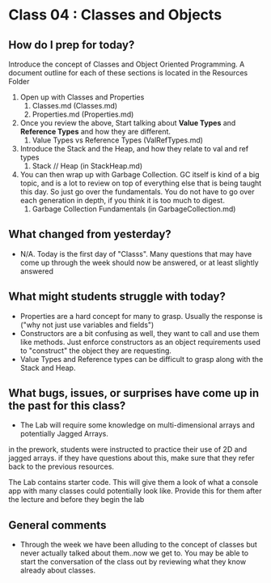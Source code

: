 # Class 04 : Classes and Objects

## How do I prep for today?
Introduce the concept of Classes and Object Oriented Programming.
A document outline for each of these sections is located in the Resources Folder
1. Open up with Classes and Properties
	1. Classes.md (Classes.md)
	1. Properties.md (Properties.md)
1. Once you review the above, Start talking about **Value Types** and **Reference Types**
and how they are different. 
	1. Value Types vs Reference Types (ValRefTypes.md)
1. Introduce the Stack and the Heap, and how they relate to val and ref types
	1. Stack // Heap (in StackHeap.md)
1. You can then wrap up with Garbage Collection. GC itself is kind of a big topic, and is
a lot to review on top of everything else that is being taught this day. So just go over the fundamentals.
You do not have to go over each generation in depth, if you think it is too much to digest. 
	1. Garbage Collection Fundamentals (in GarbageCollection.md)


## What changed from yesterday? 
- N/A. Today is the first day of "Classs". Many questions that may have
come up through the week should now be answered, or at least slightly answered

## What might students struggle with today? 
- Properties are a hard concept for many to grasp. Usually the response is 
("why not just use variables and fields") 
- Constructors are a bit confusing as well, they want to call and use them like methods. Just enforce constructors as an object requirements used to "construct" the 
object they are requesting. 
- Value Types and Reference types can be difficult to grasp along with the Stack and Heap.

## What bugs, issues, or surprises have come up in the past for this class?
- The Lab will require some knowledge on multi-dimensional arrays and potentially Jagged Arrays. 

in the prework, students were instructed to practice their use of 2D and jagged arrays.
if they have questions about this, make sure that they refer back to the previous resources. 

The Lab contains starter code. This will give them a look of what a console app with many classes could potentially look like.
Provide this for them after the lecture and before they begin the lab

## General comments
- Through the week we have been alluding to the concept of classes but never actually talked about them..now we get to. 
You may be able to start the conversation of the class out by reviewing what they know already about classes.
